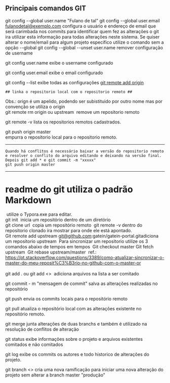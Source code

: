 ## Principais comandos GIT	

git config --global user.name "Fulano de tal"
git config --global user.email fulanodetal@exemplo.com
	configura o usuário e endereço de email que será carimbada nos commits para identificar quem fez as alterações
	o git ira utilizar esta informação para todas alterações neste sistema.
	Se quiser alterar o nome/email para algum projeto especifico utilize o comando sem a opção --global
git config --global --unset user.name
	remover configuração de username
	
git config user.name
	exibe o username configurado
	
git config user.email
	exibe o email configurado

git config --list 
	exibe todas as configurações
[git remote add origin](https://github.com/andercol/livro-receitas.git)

	## linka o repositorio local com o repositorio remoto ##

Obs.: orign é um apelido, podendo ser subistituido por outro nome mas por convenção se utiliza o origin
​	
git remote rm origin ou upstream
​	remove um repositorio remoto

git remote -v
	lista os repositorios remotos cadastrados.
	
git push origin master	
	empurra o repositorio local para o repositorio remoto.

--------------
	Quando há conflitos é necessário baixar a versão do repositorio remoto e resolver o conflito do arquivo editando e deixando na versão final.
	Depois git add * e git commit -m "xxxxx"
	git push origin master
-------------

# readme do git utiliza o padrão Markdown
​	utilize o Typora.exe para editar.
​	
git init
​	inicia um repositório dentro de um diretório
​	
git clone url
​	copia um repositório remoto
​	git remote -v dentro do repositorio clonado ira mostrar para onde ele está apontado.
​	
Git remote add upstream git@github.com:gatein/gatein-portal.git
​	adiciona um repositorio upstream
​	Para sincronizar um repositorio utilize os 3 comandos abaixo de tempos em tempos
​		Git checkout master
​		Git fetch upstream
​		Git rebase upstream/master
​	ref.: https://pt.stackoverflow.com/questions/3389/como-atualizar-sincronizar-o-master-do-meu-reposit%C3%B3rio-no-github-com-o-master-or
​	
​	
git add . ou git add <<nome-arquivo>>
​	adiciona arquivos na lista a ser comitado

git commit - m "mensagem de commit"
	salva as alterações realizadas no repositório

git push
	envia os commits locais para o repositório remoto

git pull
	atualiza o repositório local com as alterações existente no repositório remoto.

git merge
	junta alterações de duas branchs e também é utilizado na resolução de conflitos de alteração

git status
	exibe informações sobre o projeto e arquivos existentes comitados e não comitados

git log
	exibe os commits os autores e todo historico de alterações do projeto.

git branch <<nome da branch>>
	cria uma nova ramificação para iniciar uma nova alteração do projeto sem alterar a branch master "produção"